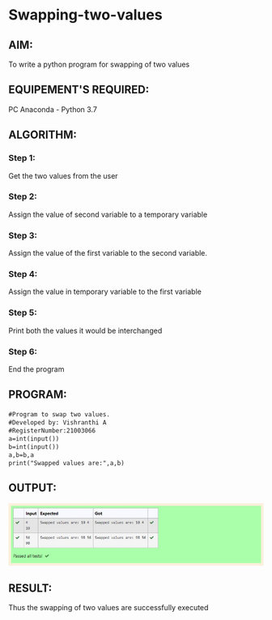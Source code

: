 # Swapping-two-values
## AIM:
To write a python program for swapping of two values
## EQUIPEMENT'S REQUIRED: 
PC
Anaconda - Python 3.7
## ALGORITHM: 
### Step 1:
Get the two values from the user
### Step 2: 
Assign the value of second variable to a temporary variable 
### Step 3: 
Assign the value of the first variable to the second variable.
### Step 4:  
Assign the value in temporary variable to the first variable
### Step 5: 
Print both the values it would be interchanged
### Step 6: 
End the program
## PROGRAM:
```
#Program to swap two values.
#Developed by: Vishranthi A
#RegisterNumber:21003066
a=int(input())
b=int(input())
a,b=b,a
print("Swapped values are:",a,b)
```
## OUTPUT:
![OUTPUT](./Ex01.JPG)


## RESULT:
Thus the swapping of two values are successfully executed



